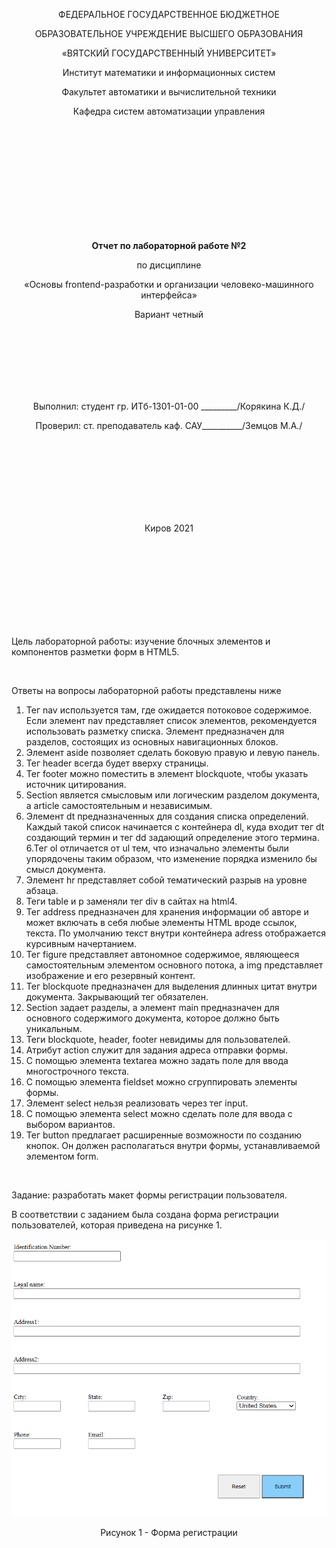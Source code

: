 <p align="center" >ФЕДЕРАЛЬНОЕ ГОСУДАРСТВЕННОЕ БЮДЖЕТНОЕ </p>
<p align="center">ОБРАЗОВАТЕЛЬНОЕ УЧРЕЖДЕНИЕ ВЫСШЕГО ОБРАЗОВАНИЯ</p>
<p align="center">«ВЯТСКИЙ ГОСУДАРСТВЕННЫЙ УНИВЕРСИТЕТ» </p>
<p align="center" >Институт математики и информационных систем</p>
<p align="center">Факультет автоматики и вычислительной техники</p>
<p align="center">Кафедра систем автоматизации управления</p>
<br>
<br>
<br>
<br>
<br>
<br>
<br>
<br>
<br>
<p align="center" ><strong><br>Отчет по лабораторной работе №2</br></strong></p>
<p align="center" >по дисциплине</p>
<p align="center" >«Основы frontend-разработки и организации человеко-машинного интерфейса»</p>
<p align="center" >Вариант четный</p>
<br>
<br>
<br>
<br>
<br>
<br>
<p align="center" >Выполнил: студент гр. ИТб-1301-01-00 _________/Корякина К.Д./</p>
<p align="center" >Проверил: ст. преподаватель каф. САУ__________/Земцов М.А./</p>
<br>
<br>
<br>
<br>
<br>
<br>
<br>
<p align="center">Киров 2021</p>
<br>
<br>
<br>
<br>
<br>
<br>
<br>
<br>
<p>Цель лабораторной работы: изучение блочных элементов и компонентов разметки форм в HTML5.</p>
<br>
<p>Ответы на вопросы лабораторной работы представлены ниже</p>

1. Тег nav используется там, где ожидается потоковое содержимое. Если элемент nav представляет список элементов, рекомендуется использовать разметку списка. Элемент предназначен для разделов, состоящих из основных навигационных блоков.
 1. Элемент aside позволяет сделать боковую правую и левую панель.
 2. Тег header всегда будет вверху страницы.
 3. Тег footer можно поместить в элемент blockquote, чтобы указать источник цитирования.
 4. Section является смысловым или логическим разделом документа, а article самостоятельным и независимым. 
 5. Элемент dt предназначенных для создания списка определений. Каждый такой список начинается с контейнера dl, куда входит тег dt создающий термин и тег dd задающий определение этого термина. 
 6.Тег ol отличается от ul тем, что изначально элементы были упорядочены таким образом, что изменение порядка изменило бы смысл документа. 
 7. Элемент hr представляет собой тематический разрыв на уровне абзаца. 
 8. Теги table и p заменяли тег div в сайтах на html4.
 9. Тег address предназначен для хранения информации об авторе и может включать в себя любые элементы HTML вроде ссылок, текста. По умолчанию текст внутри контейнера adress отображается курсивным начертанием.
 10. Тег figure представляет автономное содержимое, являющееся самостоятельным элементом основного потока, а img представляет изображение и его резервный контент.
 11. Тег blockquote предназначен для выделения длинных цитат внутри документа. Закрывающий тег обязателен.
 12. Section задает разделы, а элемент main предназначен для основного содержимого документа, которое должно быть уникальным.
 13. Теги blockquote, header, footer невидимы для пользователей.
 14. Атрибут action служит для задания адреса отправки формы.
 15. С помощью элемента textarea можно задать поле для ввода многострочного текста.
 16. С помощью элемента fieldset можно сгруппировать элементы формы.
 17. Элемент select нельзя реализовать через тег input.
 18. С помощью элемента select можно сделать поле для ввода с выбором вариантов.
 19. Тег button предлагает расширенные возможности по созданию кнопок. Он должен располагаться внутри формы, устанавливаемой элементом form.
<br>
<p>Задание: разработать макет формы регистрации пользователя.</p>
<p>В соответствии с заданием была создана форма регистрации пользователей, которая приведена на рисунке 1.</p>

[pic1]: pic1.png
![pic1][pic1]
<p align="center">Рисунок 1 - Форма регистрации</p>

